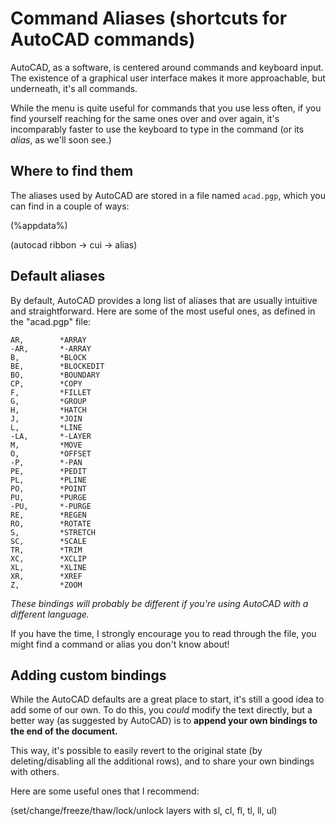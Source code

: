 # Command Aliases (shortcuts for AutoCAD commands)

AutoCAD, as a software, is centered around commands and keyboard input. The existence of a graphical user interface makes it more approachable, but underneath, it's all commands.

While the menu is quite useful for commands that you use less often, if you find yourself reaching for the same ones over and over again, it's incomparably faster to use the keyboard to type in the command (or its _alias_, as we'll soon see.)

## Where to find them

The aliases used by AutoCAD are stored in a file named `acad.pgp`, which you can find in a couple of ways:

(%appdata%)

(autocad ribbon → cui → alias)

## Default aliases

By default, AutoCAD provides a long list of aliases that are usually intuitive and straightforward. Here are some of the most useful ones, as defined in the "acad.pgp" file:

```title="acad.pgp"
AR,        *ARRAY
-AR,       *-ARRAY
B,         *BLOCK
BE,        *BLOCKEDIT
BO,        *BOUNDARY
CP,        *COPY
F,         *FILLET
G,         *GROUP
H,         *HATCH
J,         *JOIN
L,         *LINE
-LA,       *-LAYER
M,         *MOVE
O,         *OFFSET
-P,        *-PAN
PE,        *PEDIT
PL,        *PLINE
PO,        *POINT
PU,        *PURGE
-PU,       *-PURGE
RE,        *REGEN
RO,        *ROTATE
S,         *STRETCH
SC,        *SCALE
TR,        *TRIM
XC,        *XCLIP
XL,        *XLINE
XR,        *XREF
Z,         *ZOOM
```

_These bindings will probably be different if you're using AutoCAD with a different language._

If you have the time, I strongly encourage you to read through the file, you might find a command or alias you don't know about!

## Adding custom bindings

While the AutoCAD defaults are a great place to start, it's still a good idea to add some of our own. To do this, you _could_ modify the text directly, but a better way (as suggested by AutoCAD) is to **append your own bindings to the end of the document.** 

This way, it's possible to easily revert to the original state (by deleting/disabling all the additional rows), and to share your own bindings with others.

Here are some useful ones that I recommend:

(set/change/freeze/thaw/lock/unlock layers with sl, cl, fl, tl, ll, ul)